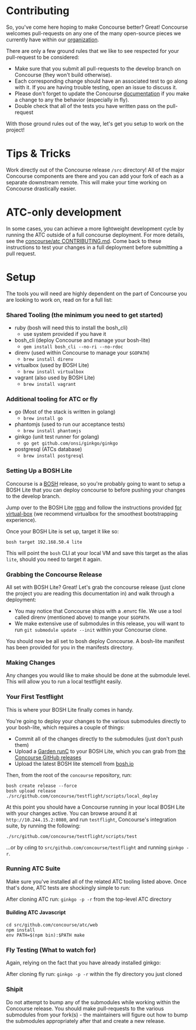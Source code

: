 # Contributing

So, you've come here hoping to make Concourse better?  Great!
Concourse welcomes pull-requests on any one of the many open-source
pieces we currently have within our
[organization](https://github.com/concourse).

There are only a few ground rules that we like to see respected for
your pull-request to be considered:

- Make sure that you submit all pull-requests to the develop branch on
Concourse (they won't build otherwise).
- Each corresponding change should have an associated test to go along
with it.  If you are having trouble testing, open an issue to discuss
it.
- Please don't forget to update the Concourse
[documentation](https://github.com/concourse/concourse/tree/develop/docs)
if you make a change to any the behavior (especially in fly).
- Double check that all of the tests you have written pass on the
pull-request

With those ground rules out of the way, let's get you setup to work on
the project!

# Tips & Tricks

Work directly out of the Concourse release `/src` directory!
All of the major Concourse components are there and you can
add your fork of each as a separate downstream remote.  This
will make your time working on Concourse drastically easier.

# ATC-only development

In some cases, you can achieve a more lightweight development cycle by running the ATC outside of a full concourse deployment. For more details, see the [concourse/atc CONTRIBUTING.md](https://github.com/concourse/atc/blob/master/CONTRIBUTING.md). Come back to these instructions to test your changes in a full deployment before submitting a pull request.

# Setup

The tools you will need are highly dependent on the part of Concourse
you are looking to work on, read on for a full list:

### Shared Tooling (the minimum you need to get started)
- ruby (bosh will need this to install the bosh_cli)
    - use system provided if you have it
- bosh_cli (deploy Concourse and manage your bosh-lite)
    - `gem install bosh_cli --no-ri --no-rdoc`
- direnv (used within Concourse to manage your `$GOPATH`)
     - `brew install direnv`
- virtualbox (used by BOSH Lite)
    - `brew install virtualbox`
- vagrant (also used by BOSH Lite)
    - `brew install vagrant`

### Additional tooling for ATC or fly
- go (Most of the stack is written in golang)
    - `brew install go`
- phantomjs (used to run our acceptance tests)
    - `brew install phantomjs`
- ginkgo (unit test runner for golang)
    - `go get github.com/onsi/ginkgo/ginkgo`
- postgresql (ATCs database)
    - `brew install postgresql`

### Setting Up a BOSH Lite
Concourse is a [BOSH](http://bosh.io/docs)
release, so you're probably going to want to setup a
BOSH Lite that you can deploy concourse to before pushing your changes
to the develop branch.

Jump over to the BOSH Lite [repo](https://github.com/cloudfoundry/bosh-lite)
and follow the instructions provided
[for virtual-box](https://github.com/cloudfoundry/bosh-lite#using-the-virtualbox-provider)
(we recommend virtualbox for the smoothest bootstrapping experience).

Once your BOSH Lite is set up, target it like so:

```
bosh target 192.168.50.4 lite
```

This will point the `bosh` CLI at your local VM and save this target as
the alias `lite`, should you need to target it again.

### Grabbing the Concourse Release
All set with BOSH Lite?  Great!  Let's grab the concourse release
(just clone the project you are reading this documentation in) and walk
through a deployment:

- You may notice that Concourse ships with a .envrc file.  We use a tool
called direnv (mentioned above) to mange your `$GOPATH`.
- We make extensive use of submodules in this release, you will want to
run `git submodule update --init` within your Concourse clone.

You should now be all set to bosh deploy Concourse.  A bosh-lite
manifest has been provided for you in the manifests directory.

### Making Changes

Any changes you would like to make should be done at the submodule
level.  This will allow you to run a local testflight easily.

### Your First Testflight

This is where your BOSH Lite finally comes in handy.

You're going to deploy your changes to the various submodules
directly to your bosh-lite, which requires a couple of things:

- Commit all of the changes directly to the submodules (just don't push them)
- Upload a [Garden runC](https://github.com/cloudfoundry/garden-runc-release) to your BOSH Lite, which you can grab from [the Concourse GitHub releases](https://github.com/concourse/concourse/releases)
- Upload the latest BOSH lite stemcell from [bosh.io](http://bosh.io/stemcells/bosh-warden-boshlite-ubuntu-trusty-go_agent)

Then, from the root of the `concourse` repository, run:

```
bosh create release --force
bosh upload release
./src/github.com/concourse/testflight/scripts/local_deploy
```

At this point you should have a Concourse running in your local BOSH Lite
with your changes active. You can browse around it at `http://10.244.15.2:8080`,
and run `testflight`, Concourse's integration suite, by running the following:

```
./src/github.com/concourse/testflight/scripts/test
```

...or by `cd`ing to `src/github.com/concourse/testflight` and running `ginkgo -r`.


### Running ATC Suite

Make sure you've installed all of the related ATC tooling
listed above.  Once that's done, ATC tests are shockingly
simple to run:

After cloning ATC run:
`ginkgo -p -r`
from the top-level ATC directory

#### Building ATC Javascript

```
cd src/github.com/concourse/atc/web
npm install
env PATH=$(npm bin):$PATH make
```

### Fly Testing (What to watch for)

Again, relying on the fact that you have already installed
ginkgo:

After cloning fly run:
`ginkgo -p -r`
within the fly directory you just cloned

### Shipit

Do not attempt to bump any of the submodules while working
within the Concourse release.  You should make
pull-requests to the various submodules from your fork(s) - the
maintainers will figure out how to bump the submodules
appropriately after that and create a new release.
